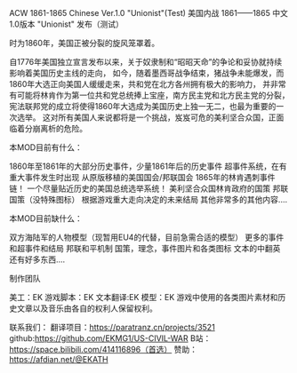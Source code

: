 ACW 1861-1865 Chinese Ver.1.0 "Unionist"(Test)
美国内战 1861——1865 中文1.0版本 "Unionist" 发布（测试）

时为1860年，美国正被分裂的旋风笼罩着。

自1776年美国独立宣言发布以来，关于奴隶制和“昭昭天命”的争论和妥协就持续影响着美国历史主线的走向，
如今，随着墨西哥战争结束，猪战争未能爆发，而1860年大选正向美国人缓缓走来，共和党在北方各州拥有极大的影响力，
并非常有可能将林肯作为第一位共和党总统捧上宝座，南方民主党和北方民主党的分裂，宪法联邦党的成立将使得1860年大选成为美国历史上独一无二，也最为重要的一次选举。
这对所有美国人来说都将是一个挑战，岌岌可危的美利坚合众国，正面临着分崩离析的危险。

本MOD目前有什么：

1860年至1861年的大部分历史事件，少量1861年后的历史事件
超事件系统，在有重大事件发生时出现
从原版移植的美国国会/邦联国会
1865年的林肯遇刺事件链！
一个尽量贴近历史的美国总统选举系统！
美利坚合众国林肯政府的国策
邦联国策（没特殊图标）
根据游戏重大走向决定的未来结局
其他非常多的其他内容....

本MOD目前缺什么：

双方海陆军的人物模型（现暂用EU4的代替，目前急需合适的模型）
更多的事件和超事件和结局
邦联和平机制
国策，理念，事件图片和各类图标
文本的中翻英
还有好多东西....

制作团队

美工：EK
游戏脚本：EK
文本翻译:EK
模型：EK
游戏中使用的各类图片素材和历史文章以及音乐由各自的权利人保留权利。

联系我们：
翻译项目：https://paratranz.cn/projects/3521
github:https://github.com/EKMG1/US-CIVIL-WAR
B站：https://space.bilibili.com/414116896（首选）
赞助：https://afdian.net/@EKATH